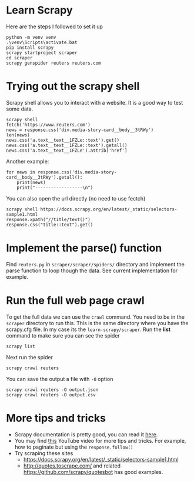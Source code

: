 # Learn Scrapy

Here are the steps I followed to set it up
```
python -m venv venv
.\venv\Scripts\activate.bat
pip install scrapy
scrapy startproject scraper
cd scraper
scrapy genspider reuters reuters.com
```

# Trying out the scrapy shell
Scrapy shell allows you to interact with a website. It is a good way to test some data.

```
scrapy shell
fetch('https://www.reuters.com')
news = response.css('div.media-story-card__body__3tRWy')
len(news)
news.css('a.text__text__1FZLe::text').get()
news.css('a.text__text__1FZLe::text').getall()
news.css('a.text__text__1FZLe').attrib['href']
```
Another example:
```
for news in response.css('div.media-story-card__body__3tRWy').getall():
    print(news)
    print("------------------\n")
```
You can also open the url directly (no need to use fectch)
```
scrapy shell https://docs.scrapy.org/en/latest/_static/selectors-sample1.html
response.xpath("//title/text()")
response.css("title::text").get()
```

# Implement the parse() function
Find `reuters.py` in `scraper/scraper/spiders/` directory and implement the parse function
to loop though the data. See current implementation for example.

# Run the full web page crawl

To get the full data we can use the `crawl` command. You need to be in the `scraper` directory to run this.
This is the same directory where you have the scrapy.cfg file. In my case its the `learn-scrapy/scraper`. Run the
**list** command to make sure you can see the spider

```
scrapy list
```

Next run the spider
```
scrapy crawl reuters
```

You can save the output a file with `-O` option
```
scrapy crawl reuters -O output.json
scrapy crawl reuters -O output.csv
```

# More tips and tricks

* Scrapy documentation is pretty good, you can read it [here](https://docs.scrapy.org/en/latest/index.html).
* You may find [this](https://www.youtube.com/watch?v=s4jtkzHhLzY) YouTube video for more tips and tricks.
For example, how to paginate but using the `response.follow()`
* Try scraping these sites
  * https://docs.scrapy.org/en/latest/_static/selectors-sample1.html
  * http://quotes.toscrape.com/ and related https://github.com/scrapy/quotesbot has good examples.

